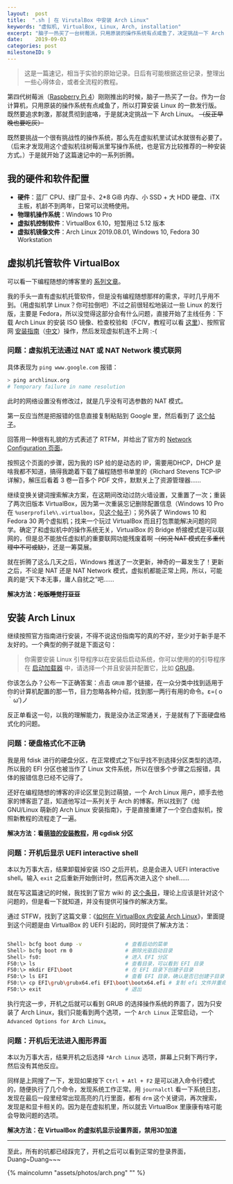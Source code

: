 ```yaml
---
layout:  post
title:  ".sh | 在 VirutalBox 中安装 Arch Linux"
keywords: "虚拟机, VirtualBox, Linux, Arch, installation"
excerpt: "脑子一热买了一台树莓派，只用原装的操作系统有点咸鱼了，决定挑战一下 Arch Linux。既然是 Arch，那么先在虚拟机里试试水就很有必要了。"
date:    2019-09-03
categories: post
milestoneID: 9
---
```


> 这是一篇速记，相当于实验的原始记录。日后有可能根据这些记录，整理出一些心得体会，或者全流程的教程。

第四代树莓派（[Raspberry Pi 4](https://www.raspberrypi.org/products/raspberry-pi-4-model-b/)）刚刚推出的时候，脑子一热买了一台。作为一台计算机，只用原装的操作系统有点咸鱼了，所以打算安装 Linux 的一款发行版。既然要追求刺激，那就贯彻到底咯，于是就决定挑战一下 Arch Linux。 ~~（反正早晚也要吃灰）~~

既然要挑战一个很有挑战性的操作系统，那么先在虚拟机里试试水就很有必要了。（后来才发现用这个虚拟机往树莓派里写操作系统，也是官方比较推荐的一种安装方式。）于是就开始了这篇速记中的一系列折腾。

## 我的硬件和软件配置

* **硬件**：蓝厂 CPU、绿厂显卡、2*8 GiB 内存、小 SSD + 大 HDD 硬盘、iTX 主板，机龄不到两年，日常可以流畅使用。
* **物理机操作系统**：Windows 10 Pro
* **虚拟机控制软件**：VirtualBox 6.10，短暂用过 5.12 版本
* **虚拟机镜像文件**：Arch Linux 2019.08.01, Windows 10, Fedora 30 Workstation

## 虚拟机托管软件 VirtualBox

可以看一下编程随想的博客里的 [系列文章](https://program-think.blogspot.com/2012/10/system-vm-0.html)。

我的手头一直有虚拟机托管软件，但是没有编程随想那样的需求，平时几乎用不到。（用虚拟机学 Linux？你可拉倒吧）不过之前很轻松地装过一些 Linux 的发行版，主要是 Fedora，所以没觉得这部分会有什么问题，直接开始了主线任务：下载 Arch Linux 的安装 ISO 镜像、检查校验和（FCIV，教程可以看 [这里](https://program-think.blogspot.com/2013/02/file-integrity-check.html)）、按照官网 [安装指南](https://wiki.archlinux.org/index.php/Installation_guide)（[中文](https://wiki.archlinux.org/index.php/Installation_guide_(%E7%AE%80%E4%BD%93%E4%B8%AD%E6%96%87))）操作，然后发现虚拟机连不上网 :-(

### 问题：虚拟机无法通过 NAT 或 NAT Network 模式联网

具体表现为 `ping www.google.com` 报错：

``` bash
> ping archlinux.org
# Temporary failure in name resolution
```

此时的网络设置没有修改过，就是几乎没有可选参数的 NAT 模式。

第一反应当然是把报错的信息直接复制粘贴到 Google 里，然后看到了 [这个帖子](https://bbs.archlinux.org/viewtopic.php?id=237461)。

回答用一种很有礼貌的方式表述了 RTFM，并给出了官方的 [Network Configuration 页面](https://wiki.archlinux.org/index.php/Network_configuration)。

按照这个页面的步骤，因为我的 ISP 给的是动态的 IP，需要用DHCP，DHCP 是啥我都不知道，搞得我跪着下载了编程随想书单里的《Richard Stevens TCP-IP 详解》，解压后看着 3 卷一百多个 PDF 文件，默默关上了资源管理器……

继续变换关键词搜索解决方案，在这期间改动过防火墙设置，又重置了一次；重装了两次旧版本 VirtualBox，因为第一次重装忘记删除配置信息（Windows 10 Pro 在 `%userprofile%\.virtualbox`，见[这个帖子](https://superuser.com/a/1429931)）；另外装了 Windows 10 和 Fedora 30 两个虚拟机；找来一个玩过 VirtualBox 而且打包票能解决问题的同学。确定了和虚拟机中的操作系统无关，VirtualBox 的 Bridge 桥接模式是可以联网的，但是总不能放任虚拟机的重要联网功能残废着啊 ~~（何况 NAT 模式在多重代理中不可或缺）~~，还是一筹莫展。

就在折腾了这么几天之后，Windows 推送了一次更新，神奇的一幕发生了！更新之后，不论是 NAT 还是 NAT Network 模式，虚拟机都能正常上网，所以，可能真的是“天下本无事，庸人自扰之”吧……

**解决方法：~~吃饭睡觉打豆豆~~**

## 安装 Arch Linux

继续按照官方指南进行安装，不得不说这份指南写的真的不好，至少对于新手是不友好的。一个典型的例子就是下面这句：

> 你需要安装 Linux 引导程序以在安装后启动系统，你可以使用的的引导程序在 [启动加载器]() 中，请选择一个并且安装并配置它，比如 [GRUB]()。

你该怎么办？公布一下正确答案：点击 `GRUB` 那个链接，在一众分类中找到适用于你的计算机配置的那一节，目力忽略各种介绍，找到那一两行有用的命令。ε=( o｀ω′)ノ

反正单看这一句，以我的理解能力，我是没办法正常通关，于是就有了下面硬盘格式化的问题。

### 问题：硬盘格式化不正确

我是用 fdisk 进行的硬盘分区，在正常模式之下似乎找不到选择分区类型的选项，所以我的 EFI 分区也被当作了 Linux 文件系统，所以在很多个步骤之后报错，具体的报错信息已经不记得了。

还好在编程随想的博客的评论区里见到过萌狼，一个 Arch Linux 用户，顺手去他家的博客逛了逛，知道他写过一系列关于 Arch 的博客。所以找到了《给 GNU/Linux 萌新的 Arch Linux 安装指南》，于是直接重建了一个空白虚拟机，按照新教程的流程走了一遍。

**解决方法：看[萌狼的安装教程](https://blog.yoitsu.moe/arch-linux/installing_arch_linux_for_complete_newbies.html)，用 cgdisk 分区**

### 问题：开机后显示 UEFI interactive shell

本以为万事大吉，结果卸载掉安装 ISO 之后开机，总是会进入 UEFI interactive shell。输入 `exit` 之后重新开始倒计时，然后再次进入这个 shell……

就在写这篇速记的时候，我找到了官方 wiki 的 [这个条目](https://wiki.archlinux.org/index.php/GRUB_(%E7%AE%80%E4%BD%93%E4%B8%AD%E6%96%87)#%E5%90%AF%E5%8A%A8%E6%97%B6%E8%BF%9B%E5%85%A5%E4%BA%86%E6%95%91%E6%80%A5%E6%8E%A7%E5%88%B6%E5%8F%B0)，理论上应该是针对这个问题的，但是看一下就知道，并没有提供可操作的解决方案。

通过 STFW，找到了这篇文章：《[如何在 VirtualBox 内安装 Arch Linux](https://cli.ee/archlinux-virtualbox)》，里面提到这个问题是由 VirtualBox 的 UEFI 引起的，同时提供了解决方法：

```bash

Shell> bcfg boot dump -v              # 查看启动的菜单
Shell> bcfg boot rm 0                 # 删除光驱启动目录
Shell> fs0:                           # 进入 EFI 分区
FS0:\> ls                             # 查看目录，可以看到 EFI 目录
FS0:\> mkdir EFI\boot                 # 在 EFI 目录下创建子目录
FS0:\> ls EFI                         # 查看 EFI 目录，确认是否已创建子目录 boot
FS0:\> cp EFI\grub\grubx64.efi EFI\boot\bootx64.efi # 复制 efi 文件并重命名
FS0:\> exit                           # 退出
```

执行完这一步，开机之后就可以看到 GRUB 的选择操作系统的界面了，因为只安装了 Arch Linux，我们只能看到两个选项，一个 `Arch Linux` 正常启动，一个 `Advanced Options for Arch Linux`。

### 问题：开机后无法进入图形界面

本以为万事大吉，结果开机之后选择 `*Arch Linux` 选项，屏幕上只剩下两行字，然后没有其他反应。

同样是上网搜了一下，发现如果按下 `Ctrl + Atl + F2` 是可以进入命令行模式的，随便执行了几个命令，发现系统工作正常。用 `journalctl` 看一下系统日志，发现在最后一段里经常出现高亮的几行里面，都有 `drm` 这个关键词，再次搜索，发现是和显卡相关的。因为是在虚拟机里，所以就去 VirtualBox 里康康有啥可能会导致问题的选项。

**解决方法：在 VirtualBox 的虚拟机显示设置界面，禁用3D加速**

<hr class="slender">

至此，所有的坑都已经踩完了，开机之后可以看到正常的登录界面，Duang~Duang~~~

{% maincolumn "assets/photos/arch.png" "" %}